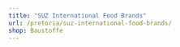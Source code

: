 ```yaml
---
title: "SUZ International Food Brands"
url: /pretoria/suz-international-food-brands/
shop: Baustoffe
---
```

